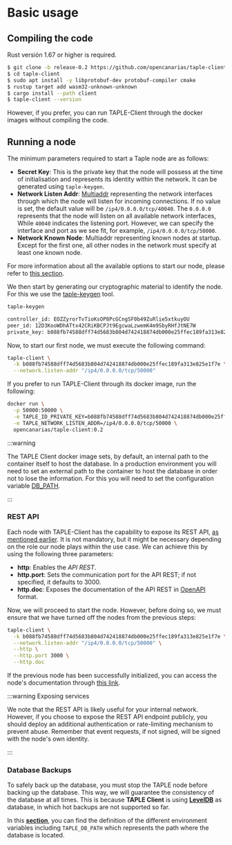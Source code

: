 # Basic usage

## Compiling the code
Rust versión 1.67 or higher is required.

```bash
$ git clone -b release-0.2 https://github.com/opencanarias/taple-client.git
$ cd taple-client
$ sudo apt install -y libprotobuf-dev protobuf-compiler cmake
$ rustup target add wasm32-unknown-unknown
$ cargo install --path client
$ taple-client --version
```

However, if you prefer, you can run TAPLE-Client through the docker images without compiling the code.

## Running a node

The minimum parameters required to start a Taple node are as follows:

* **Secret Key**: This is the private key that the node will possess at the time of initialisation and represents its identity within the network. It can be generated using `taple-keygen`.
* **Network Listen Addr**: [Multiaddr](https://docs.libp2p.io/concepts/fundamentals/addressing/) representing the network interfaces through which the node will listen for incoming connections. If no value is set, the default value will be `/ip4/0.0.0.0/tcp/40040`. The `0.0.0.0` represents that the node will listen on all available network interfaces, While `40040` indicates the listening port. However, we can specify the interface and port as we see fit, for example, `/ip4/0.0.0.0/tcp/50000`.
* **Network Known Node**: Multiaddr representing known nodes at startup. Except for the first one, all other nodes in the network must specify at least one known node.

For more information about all the available options to start our node, please refer to [this section](./client-config.md).

We then start by generating our cryptographic material to identify the node. For this we use the [taple-keygen](./client-tools.md#taple-keygen) tool.

```bash title="Basic usage example"
taple-keygen
```

```bash title="Output"
controller_id: EOZZyrorTvTioKsOP8PcGCngSF0b49ZuRlie5xtkuyOU
peer_id: 12D3KooWDhATtx42CRiKBCPJt9EgcwaLzwemK4m9SbyRHfJtNE7W
private_key: b088fb74588dff74d5683b804d742418874db000e25ffec189fa313e825e1f7e
```

Now, to start our first node, we must execute the following command:

```bash title="Running binary"
taple-client \
  -k b088fb74588dff74d5683b804d742418874db000e25ffec189fa313e825e1f7e \
  --network.listen-addr "/ip4/0.0.0.0/tcp/50000"
```

If you prefer to run TAPLE-Client through its docker image, run the following:

```bash title="Running docker image"
docker run \
  -p 50000:50000 \
  -e TAPLE_ID_PRIVATE_KEY=b088fb74588dff74d5683b804d742418874db000e25ffec189fa313e825e1f7e \
  -e TAPLE_NETWORK_LISTEN_ADDR=/ip4/0.0.0.0/tcp/50000 \
  opencanarias/taple-client:0.2
```

:::warning

The TAPLE Client docker image sets, by default, an internal path to the container itself to host the database. In a production environment you will need to set an external path to the container to host the database in order not to lose the information. For this you will need to set the configuration variable [DB_PATH](./client-config.md#database-path).

:::

### REST API

Each node with TAPLE-Client has the capability to expose its REST API, [as mentioned earlier](./taple-client.md#api-rest). It is not mandatory, but it might be necessary depending on the role our node plays within the use case. We can achieve this by using the following three parameters:

* **http**: Enables the *API REST*.
* **http.port**: Sets the communication port for the API REST; if not specified, it defaults to 3000.
* **http.doc**: Exposes the documentation of the API REST in [OpenAPI](https://swagger.io/specification/) format.

Now, we will proceed to start the node. However, before doing so, we must ensure that we have turned off the nodes from the previous steps:

```bash title="Enabling API REST"
taple-client \
  -k b088fb74588dff74d5683b804d742418874db000e25ffec189fa313e825e1f7e \
  --network.listen-addr "/ip4/0.0.0.0/tcp/50000" \
  --http \
  --http.port 3000 \
  --http.doc
```

If the previous node has been successfully initialized, you can access the node's documentation through [this link](http://localhost:3000/api/doc/json).

:::warning Exposing services

We note that the REST API is likely useful for your internal network. However, if you choose to expose the REST API endpoint publicly, you should deploy an additional authentication or rate-limiting mechanism to prevent abuse. Remember that event requests, if not signed, will be signed with the node's own identity. 

:::

### Database Backups

To safely back up the database, you must stop the TAPLE node before backing up the database. This way, we will guarantee the consistency of the database at all times. This is because **TAPLE Client** is using **[LevelDB](https://github.com/google/leveldb)** as database, in which hot backups are not supported so far.

In this **[section](./client-config.md#environment-variables)**, you can find the definition of the different environment variables including `TAPLE_DB_PATH` which represents the path where the database is located.